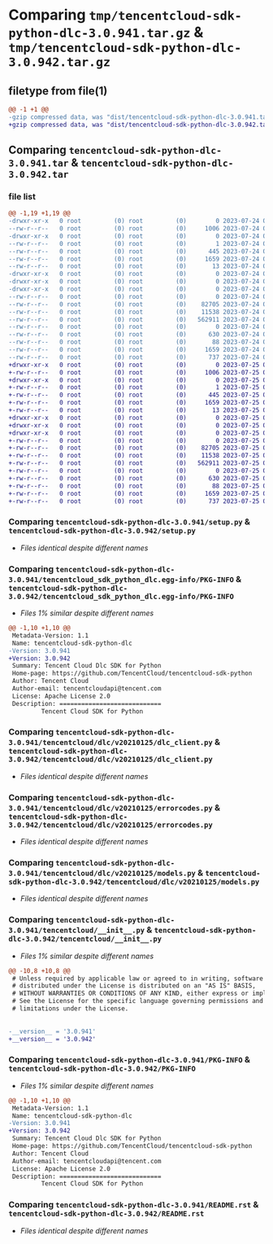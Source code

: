 # Comparing `tmp/tencentcloud-sdk-python-dlc-3.0.941.tar.gz` & `tmp/tencentcloud-sdk-python-dlc-3.0.942.tar.gz`

## filetype from file(1)

```diff
@@ -1 +1 @@
-gzip compressed data, was "dist/tencentcloud-sdk-python-dlc-3.0.941.tar", last modified: Mon Jul 24 00:35:43 2023, max compression
+gzip compressed data, was "dist/tencentcloud-sdk-python-dlc-3.0.942.tar", last modified: Tue Jul 25 04:16:42 2023, max compression
```

## Comparing `tencentcloud-sdk-python-dlc-3.0.941.tar` & `tencentcloud-sdk-python-dlc-3.0.942.tar`

### file list

```diff
@@ -1,19 +1,19 @@
-drwxr-xr-x   0 root         (0) root         (0)        0 2023-07-24 00:35:43.000000 tencentcloud-sdk-python-dlc-3.0.941/
--rw-r--r--   0 root         (0) root         (0)     1006 2023-07-24 00:35:43.000000 tencentcloud-sdk-python-dlc-3.0.941/setup.py
-drwxr-xr-x   0 root         (0) root         (0)        0 2023-07-24 00:35:43.000000 tencentcloud-sdk-python-dlc-3.0.941/tencentcloud_sdk_python_dlc.egg-info/
--rw-r--r--   0 root         (0) root         (0)        1 2023-07-24 00:35:43.000000 tencentcloud-sdk-python-dlc-3.0.941/tencentcloud_sdk_python_dlc.egg-info/dependency_links.txt
--rw-r--r--   0 root         (0) root         (0)      445 2023-07-24 00:35:43.000000 tencentcloud-sdk-python-dlc-3.0.941/tencentcloud_sdk_python_dlc.egg-info/SOURCES.txt
--rw-r--r--   0 root         (0) root         (0)     1659 2023-07-24 00:35:43.000000 tencentcloud-sdk-python-dlc-3.0.941/tencentcloud_sdk_python_dlc.egg-info/PKG-INFO
--rw-r--r--   0 root         (0) root         (0)       13 2023-07-24 00:35:43.000000 tencentcloud-sdk-python-dlc-3.0.941/tencentcloud_sdk_python_dlc.egg-info/top_level.txt
-drwxr-xr-x   0 root         (0) root         (0)        0 2023-07-24 00:35:43.000000 tencentcloud-sdk-python-dlc-3.0.941/tencentcloud/
-drwxr-xr-x   0 root         (0) root         (0)        0 2023-07-24 00:35:43.000000 tencentcloud-sdk-python-dlc-3.0.941/tencentcloud/dlc/
-drwxr-xr-x   0 root         (0) root         (0)        0 2023-07-24 00:35:43.000000 tencentcloud-sdk-python-dlc-3.0.941/tencentcloud/dlc/v20210125/
--rw-r--r--   0 root         (0) root         (0)        0 2023-07-24 00:35:43.000000 tencentcloud-sdk-python-dlc-3.0.941/tencentcloud/dlc/v20210125/__init__.py
--rw-r--r--   0 root         (0) root         (0)    82705 2023-07-24 00:35:43.000000 tencentcloud-sdk-python-dlc-3.0.941/tencentcloud/dlc/v20210125/dlc_client.py
--rw-r--r--   0 root         (0) root         (0)    11538 2023-07-24 00:35:43.000000 tencentcloud-sdk-python-dlc-3.0.941/tencentcloud/dlc/v20210125/errorcodes.py
--rw-r--r--   0 root         (0) root         (0)   562911 2023-07-24 00:35:43.000000 tencentcloud-sdk-python-dlc-3.0.941/tencentcloud/dlc/v20210125/models.py
--rw-r--r--   0 root         (0) root         (0)        0 2023-07-24 00:35:43.000000 tencentcloud-sdk-python-dlc-3.0.941/tencentcloud/dlc/__init__.py
--rw-r--r--   0 root         (0) root         (0)      630 2023-07-24 00:35:43.000000 tencentcloud-sdk-python-dlc-3.0.941/tencentcloud/__init__.py
--rw-r--r--   0 root         (0) root         (0)       88 2023-07-24 00:35:43.000000 tencentcloud-sdk-python-dlc-3.0.941/setup.cfg
--rw-r--r--   0 root         (0) root         (0)     1659 2023-07-24 00:35:43.000000 tencentcloud-sdk-python-dlc-3.0.941/PKG-INFO
--rw-r--r--   0 root         (0) root         (0)      737 2023-07-24 00:35:43.000000 tencentcloud-sdk-python-dlc-3.0.941/README.rst
+drwxr-xr-x   0 root         (0) root         (0)        0 2023-07-25 04:16:42.000000 tencentcloud-sdk-python-dlc-3.0.942/
+-rw-r--r--   0 root         (0) root         (0)     1006 2023-07-25 04:16:42.000000 tencentcloud-sdk-python-dlc-3.0.942/setup.py
+drwxr-xr-x   0 root         (0) root         (0)        0 2023-07-25 04:16:42.000000 tencentcloud-sdk-python-dlc-3.0.942/tencentcloud_sdk_python_dlc.egg-info/
+-rw-r--r--   0 root         (0) root         (0)        1 2023-07-25 04:16:42.000000 tencentcloud-sdk-python-dlc-3.0.942/tencentcloud_sdk_python_dlc.egg-info/dependency_links.txt
+-rw-r--r--   0 root         (0) root         (0)      445 2023-07-25 04:16:42.000000 tencentcloud-sdk-python-dlc-3.0.942/tencentcloud_sdk_python_dlc.egg-info/SOURCES.txt
+-rw-r--r--   0 root         (0) root         (0)     1659 2023-07-25 04:16:42.000000 tencentcloud-sdk-python-dlc-3.0.942/tencentcloud_sdk_python_dlc.egg-info/PKG-INFO
+-rw-r--r--   0 root         (0) root         (0)       13 2023-07-25 04:16:42.000000 tencentcloud-sdk-python-dlc-3.0.942/tencentcloud_sdk_python_dlc.egg-info/top_level.txt
+drwxr-xr-x   0 root         (0) root         (0)        0 2023-07-25 04:16:42.000000 tencentcloud-sdk-python-dlc-3.0.942/tencentcloud/
+drwxr-xr-x   0 root         (0) root         (0)        0 2023-07-25 04:16:42.000000 tencentcloud-sdk-python-dlc-3.0.942/tencentcloud/dlc/
+drwxr-xr-x   0 root         (0) root         (0)        0 2023-07-25 04:16:42.000000 tencentcloud-sdk-python-dlc-3.0.942/tencentcloud/dlc/v20210125/
+-rw-r--r--   0 root         (0) root         (0)        0 2023-07-25 04:16:42.000000 tencentcloud-sdk-python-dlc-3.0.942/tencentcloud/dlc/v20210125/__init__.py
+-rw-r--r--   0 root         (0) root         (0)    82705 2023-07-25 04:16:42.000000 tencentcloud-sdk-python-dlc-3.0.942/tencentcloud/dlc/v20210125/dlc_client.py
+-rw-r--r--   0 root         (0) root         (0)    11538 2023-07-25 04:16:42.000000 tencentcloud-sdk-python-dlc-3.0.942/tencentcloud/dlc/v20210125/errorcodes.py
+-rw-r--r--   0 root         (0) root         (0)   562911 2023-07-25 04:16:42.000000 tencentcloud-sdk-python-dlc-3.0.942/tencentcloud/dlc/v20210125/models.py
+-rw-r--r--   0 root         (0) root         (0)        0 2023-07-25 04:16:42.000000 tencentcloud-sdk-python-dlc-3.0.942/tencentcloud/dlc/__init__.py
+-rw-r--r--   0 root         (0) root         (0)      630 2023-07-25 04:16:42.000000 tencentcloud-sdk-python-dlc-3.0.942/tencentcloud/__init__.py
+-rw-r--r--   0 root         (0) root         (0)       88 2023-07-25 04:16:42.000000 tencentcloud-sdk-python-dlc-3.0.942/setup.cfg
+-rw-r--r--   0 root         (0) root         (0)     1659 2023-07-25 04:16:42.000000 tencentcloud-sdk-python-dlc-3.0.942/PKG-INFO
+-rw-r--r--   0 root         (0) root         (0)      737 2023-07-25 04:16:42.000000 tencentcloud-sdk-python-dlc-3.0.942/README.rst
```

### Comparing `tencentcloud-sdk-python-dlc-3.0.941/setup.py` & `tencentcloud-sdk-python-dlc-3.0.942/setup.py`

 * *Files identical despite different names*

### Comparing `tencentcloud-sdk-python-dlc-3.0.941/tencentcloud_sdk_python_dlc.egg-info/PKG-INFO` & `tencentcloud-sdk-python-dlc-3.0.942/tencentcloud_sdk_python_dlc.egg-info/PKG-INFO`

 * *Files 1% similar despite different names*

```diff
@@ -1,10 +1,10 @@
 Metadata-Version: 1.1
 Name: tencentcloud-sdk-python-dlc
-Version: 3.0.941
+Version: 3.0.942
 Summary: Tencent Cloud Dlc SDK for Python
 Home-page: https://github.com/TencentCloud/tencentcloud-sdk-python
 Author: Tencent Cloud
 Author-email: tencentcloudapi@tencent.com
 License: Apache License 2.0
 Description: ============================
         Tencent Cloud SDK for Python
```

### Comparing `tencentcloud-sdk-python-dlc-3.0.941/tencentcloud/dlc/v20210125/dlc_client.py` & `tencentcloud-sdk-python-dlc-3.0.942/tencentcloud/dlc/v20210125/dlc_client.py`

 * *Files identical despite different names*

### Comparing `tencentcloud-sdk-python-dlc-3.0.941/tencentcloud/dlc/v20210125/errorcodes.py` & `tencentcloud-sdk-python-dlc-3.0.942/tencentcloud/dlc/v20210125/errorcodes.py`

 * *Files identical despite different names*

### Comparing `tencentcloud-sdk-python-dlc-3.0.941/tencentcloud/dlc/v20210125/models.py` & `tencentcloud-sdk-python-dlc-3.0.942/tencentcloud/dlc/v20210125/models.py`

 * *Files identical despite different names*

### Comparing `tencentcloud-sdk-python-dlc-3.0.941/tencentcloud/__init__.py` & `tencentcloud-sdk-python-dlc-3.0.942/tencentcloud/__init__.py`

 * *Files 1% similar despite different names*

```diff
@@ -10,8 +10,8 @@
 # Unless required by applicable law or agreed to in writing, software
 # distributed under the License is distributed on an "AS IS" BASIS,
 # WITHOUT WARRANTIES OR CONDITIONS OF ANY KIND, either express or implied.
 # See the License for the specific language governing permissions and
 # limitations under the License.
 
 
-__version__ = '3.0.941'
+__version__ = '3.0.942'
```

### Comparing `tencentcloud-sdk-python-dlc-3.0.941/PKG-INFO` & `tencentcloud-sdk-python-dlc-3.0.942/PKG-INFO`

 * *Files 1% similar despite different names*

```diff
@@ -1,10 +1,10 @@
 Metadata-Version: 1.1
 Name: tencentcloud-sdk-python-dlc
-Version: 3.0.941
+Version: 3.0.942
 Summary: Tencent Cloud Dlc SDK for Python
 Home-page: https://github.com/TencentCloud/tencentcloud-sdk-python
 Author: Tencent Cloud
 Author-email: tencentcloudapi@tencent.com
 License: Apache License 2.0
 Description: ============================
         Tencent Cloud SDK for Python
```

### Comparing `tencentcloud-sdk-python-dlc-3.0.941/README.rst` & `tencentcloud-sdk-python-dlc-3.0.942/README.rst`

 * *Files identical despite different names*


